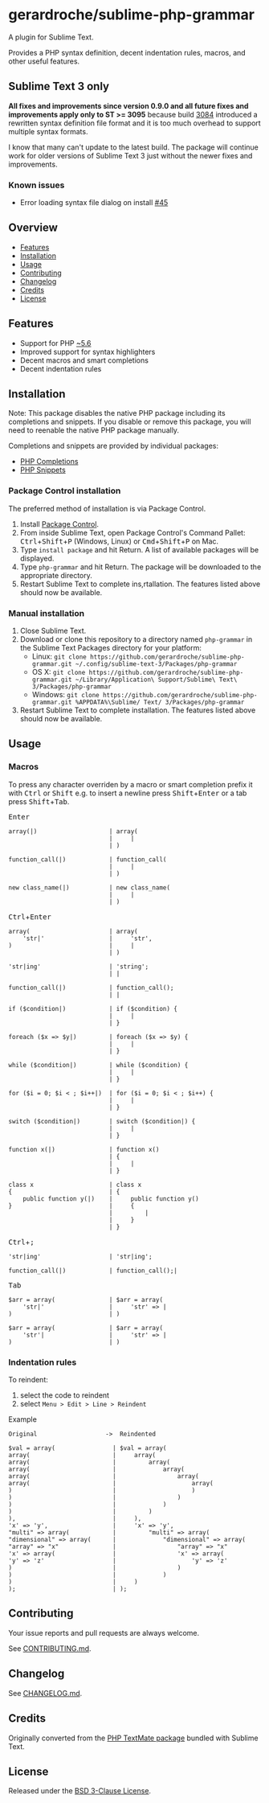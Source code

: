 # gerardroche/sublime-php-grammar

A plugin for Sublime Text.

Provides a PHP syntax definition, decent indentation rules, macros, and other useful features.

## Sublime Text 3 only

**All fixes and improvements since version 0.9.0 and all future fixes and improvements apply only to ST >= 3095** because build [3084](http://www.sublimetext.com/3dev) introduced a rewritten syntax definition file format and it is too much overhead to support multiple syntax formats.

I know that many can't update to the latest build. The package will continue work for older versions of Sublime Text 3 just without the newer fixes and improvements.

### Known issues

* Error loading syntax file dialog on install [#45](https://github.com/gerardroche/sublime-php-grammar/issues/45)

## Overview

* [Features](#features)
* [Installation](#installation)
* [Usage](#usage)
* [Contributing](#contributing)
* [Changelog](#changelog)
* [Credits](#credits)
* [License](#license)

## Features

* Support for PHP [~5.6](http://semver.org)
* Improved support for syntax highlighters
* Decent macros and smart completions
* Decent indentation rules

## Installation

Note: This package disables the native PHP package including its completions and snippets. If you disable or remove this package, you will need to reenable the native PHP package manually.

Completions and snippets are provided by individual packages:

* [PHP Completions](https://packagecontrol.io/packages/PHP%20Completions%20Kit)
* [PHP Snippets](https://packagecontrol.io/packages/php-snippets)

### Package Control installation

The preferred method of installation is via Package Control.

1. Install [Package Control](https://packagecontrol.io).
2. From inside Sublime Text, open Package Control's Command Pallet: <kbd>Ctrl</kbd>+<kbd>Shift</kbd>+<kbd>P</kbd> (Windows, Linux) or <kbd>Cmd</kbd>+<kbd>Shift</kbd>+<kbd>P</kbd> on Mac.
3. Type `install package` and hit Return. A list of available packages will be displayed.
4. Type `php-grammar` and hit Return. The package will be downloaded to the appropriate directory.
5. Restart Sublime Text to complete ins,rtallation. The features listed above should now be available.

### Manual installation

1. Close Sublime Text.
2. Download or clone this repository to a directory named `php-grammar` in the Sublime Text Packages directory for your platform:
    * Linux: `git clone https://github.com/gerardroche/sublime-php-grammar.git ~/.config/sublime-text-3/Packages/php-grammar`
    * OS X: `git clone https://github.com/gerardroche/sublime-php-grammar.git ~/Library/Application\ Support/Sublime\ Text\ 3/Packages/php-grammar`
    * Windows: `git clone https://github.com/gerardroche/sublime-php-grammar.git %APPDATA%\Sublime/ Text/ 3/Packages/php-grammar`
3. Restart Sublime Text to complete installation. The features listed above should now be available.

## Usage

### Macros

To press any character overriden by a macro or smart completion prefix it with <kbd>Ctrl</kbd> or <kbd>Shift</kbd> e.g. to insert a newline press <kbd>Shift</kbd>+<kbd>Enter</kbd> or a tab press <kbd>Shift</kbd>+<kbd>Tab</kbd>.

<kbd>Enter</kbd>

```
array(|)                    | array(
                            |     |
                            | )

function_call(|)            | function_call(
                            |     |
                            | )

new class_name(|)           | new class_name(
                            |     |
                            | )
```

<kbd>Ctrl</kbd>+<kbd>Enter</kbd>

```
array(                      | array(
    'str|'                  |     'str',
)                           |     |
                            | )

'str|ing'                   | 'string';
                            | |

function_call(|)            | function_call();
                            | |

if ($condition|)            | if ($condition) {
                            |     |
                            | }

foreach ($x => $y|)         | foreach ($x => $y) {
                            |     |
                            | }

while ($condition|)         | while ($condition) {
                            |     |
                            | }

for ($i = 0; $i < ; $i++|)  | for ($i = 0; $i < ; $i++) {
                            |     |
                            | }

switch ($condition|)        | switch ($condition|) {
                            |     |
                            | }

function x(|)               | function x()
                            | {
                            |     |
                            | }

class x                     | class x
{                           | {
    public function y(|)    |     public function y()
}                           |     {
                            |         |
                            |     }
                            | }
```

<kbd>Ctrl</kbd>+<kbd>;</kbd>

```
'str|ing'                   | 'str|ing';

function_call(|)            | function_call();|
```

<kbd>Tab</kbd>

```
$arr = array(               | $arr = array(
    'str|'                  |     'str' => |
)                           | )

$arr = array(               | $arr = array(
    'str'|                  |     'str' => |
)                           | )
```

### Indentation rules

To reindent:

1. select the code to reindent
2. select `Menu > Edit > Line > Reindent`

Example

```
Original                   ->  Reindented

$val = array(                | $val = array(
array(                       |     array(
array(                       |         array(
array(                       |             array(
array(                       |                 array(
array(                       |                     array(
)                            |                     )
)                            |                 )
)                            |             )
)                            |         )
),                           |     ),
'x' => 'y',                  |     'x' => 'y',
"multi" => array(            |         "multi" => array(
"dimensional" => array(      |             "dimensional" => array(
"array" => "x"               |                 "array" => "x"
'x' => array(                |                 'x' => array(
'y' => 'z'                   |                     'y' => 'z'
)                            |                 )
)                            |             )
)                            |     )
);                           | );
```

## Contributing

Your issue reports and pull requests are always welcome.

See [CONTRIBUTING.md](CONTRIBUTING.md).

## Changelog

See [CHANGELOG.md](CHANGELOG.md).

## Credits

Originally converted from the [PHP TextMate package](https://github.com/textmate/php.tmbundle) bundled with Sublime Text.

## License

Released under the [BSD 3-Clause License](LICENSE).
